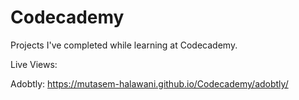 # Codecademy

Projects I've completed while learning at Codecademy.

Live Views:

Adobtly: https://mutasem-halawani.github.io/Codecademy/adobtly/


